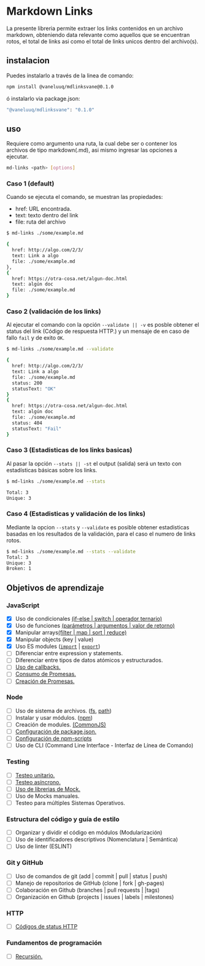 # Markdown Links

La presente libreria permite extraer los links contenidos en un archivo markdown, 
obteniendo data relevante como aquellos que se encuentran rotos, el total de links 
asi como el total de links unicos dentro del archivo(s).  


## instalacion 

Puedes instalarlo a través de la linea de comando:

```sh
npm install @vaneluuq/mdlinksvane@0.1.0
```
ó instalarlo via package.json:

```sh
"@vaneluuq/mdlinksvane": "0.1.0"
```

## uso 

Requiere como argumento una ruta, la cual debe ser o contener los archivos de tipo markdown(.md),
asi mismo ingresar las opciones a ejecutar. 

```sh
md-links <path> [options]
```

### Caso 1 (default)
Cuando se ejecuta el comando, se muestran las propiedades:
  * href: URL encontrada.
  * text: texto dentro del link
  * file: ruta del archivo 

```sh
$ md-links ./some/example.md

{
  href: http://algo.com/2/3/ 
  text: Link a algo
  file: ./some/example.md 
},
{
  href: https://otra-cosa.net/algun-doc.html 
  text: algún doc
  file: ./some/example.md  
}
```

### Caso 2 (validación de los links)
Al ejecutar el comando con la opción `--validate || -v` es posble obtener el status del link (Código de respuesta HTTP.) 
y un mensaje de en caso de fallo `fail` y de exito `OK`. 

```sh
$ md-links ./some/example.md --validate

{
  href: http://algo.com/2/3/ 
  text: Link a algo
  file: ./some/example.md 
  status: 200
  statusText: "OK"
}
{
  href: https://otra-cosa.net/algun-doc.html 
  text: algún doc
  file: ./some/example.md 
  status: 404
  statusText: "Fail"
}
```

### Caso 3 (Estadisticas de los links basicas)
Al pasar la opción `--stats || -st` el output (salida) será un texto con estadísticas básicas sobre los links.
 
```sh
$ md-links ./some/example.md --stats

Total: 3
Unique: 3
```

### Caso 4 (Estadisticas y validación de los links)
Mediante la opcion  `--stats` y `--validate` es posible obtener estadisticas basadas
en los resultados de la validación, para el caso el numero de links rotos. 

```sh
$ md-links ./some/example.md --stats --validate
Total: 3
Unique: 3
Broken: 1
```

## Objetivos de aprendizaje

### JavaScript

* [X] Uso de condicionales [(if-else | switch | operador ternario)](https://developer.mozilla.org/es/docs/Learn/JavaScript/Building_blocks/conditionals)
* [X] Uso de funciones [(parámetros | argumentos | valor de retorno)](https://developer.mozilla.org/es/docs/Learn/JavaScript/Building_blocks/Functions)
* [X] Manipular arrays[(filter | map | sort | reduce)](https://developer.mozilla.org/es/docs/Web/JavaScript/Reference/Global_Objects/Array/)
* [X] Manipular objects (key | value)
* [X] Uso ES modules ([`import`](https://developer.mozilla.org/en-US/docs/Web/JavaScript/Reference/Statements/import)
| [`export`](https://developer.mozilla.org/en-US/docs/Web/JavaScript/Reference/Statements/export))
* [ ] Diferenciar entre expression y statements.
* [ ] Diferenciar entre tipos de datos atómicos y estructurados.
* [ ] [Uso de callbacks.](https://developer.mozilla.org/es/docs/Glossary/Callback_function)
* [ ] [Consumo de Promesas.](https://scotch.io/tutorials/javascript-promises-for-dummies#toc-consuming-promises)
* [ ] [Creación de Promesas.](https://www.freecodecamp.org/news/how-to-write-a-javascript-promise-4ed8d44292b8/)

### Node

* [ ] Uso de sistema de archivos. ([fs](https://nodejs.org/api/fs.html), [path](https://nodejs.org/api/path.html))
* [ ] Instalar y usar módulos. ([npm](https://www.npmjs.com/))
* [ ] Creación de modules. [(CommonJS)](https://nodejs.org/docs/latest-v0.10.x/api/modules.html)
* [ ] [Configuración de package.json.](https://docs.npmjs.com/files/package.json)
* [ ] [Configuración de npm-scripts](https://docs.npmjs.com/misc/scripts)
* [ ] Uso de CLI (Command Line Interface - Interfaz de Línea de Comando)

### Testing

* [ ] [Testeo unitario.](https://jestjs.io/docs/es-ES/getting-started)
* [ ] [Testeo asíncrono.](https://jestjs.io/docs/es-ES/asynchronous)
* [ ] [Uso de librerias de Mock.](https://jestjs.io/docs/es-ES/manual-mocks)
* [ ] Uso de Mocks manuales.
* [ ] Testeo para múltiples Sistemas Operativos.

### Estructura del código y guía de estilo

* [ ] Organizar y dividir el código en módulos (Modularización)
* [ ] Uso de identificadores descriptivos (Nomenclatura | Semántica)
* [ ] Uso de linter (ESLINT)

### Git y GitHub

* [ ] Uso de comandos de git (add | commit | pull | status | push)
* [ ] Manejo de repositorios de GitHub (clone | fork | gh-pages)
* [ ] Colaboración en Github (branches | pull requests | |tags)
* [ ] Organización en Github (projects | issues | labels | milestones)

### HTTP

* [ ] [Códigos de status HTTP](https://developer.mozilla.org/en-US/docs/Web/HTTP/Status)

### Fundamentos de programación

* [ ] [Recursión.](https://www.youtube.com/watch?v=lPPgY3HLlhQ)


















